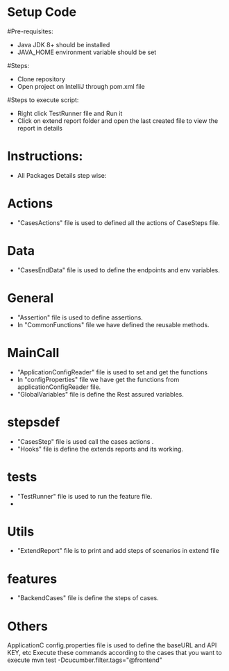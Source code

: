 # Setup Code

#Pre-requisites:
- Java JDK 8+ should be installed
- JAVA_HOME environment variable should be set

#Steps:
- Clone repository
- Open project on IntelliJ through pom.xml file

#Steps to execute script:
- Right click TestRunner file and Run it
- Click on extend report folder and open the last created file to view the report in details

# Instructions:

- All Packages Details step wise: 

# Actions
- "CasesActions" file is used to defined all the actions of CaseSteps file.

# Data
- "CasesEndData" file is used to define the endpoints and env variables.

# General 
- "Assertion" file is used to define assertions.
- In "CommonFunctions" file we have defined the reusable methods.

# MainCall
- "ApplicationConfigReader" file is used to set and get the functions
- In "configProperties" file we have get the functions from applicationConfigReader file.
- "GlobalVariables" file is define the Rest assured variables.

# stepsdef
- "CasesStep" file is used call the cases actions .
- "Hooks" file is define the extends reports and its working.

# tests
- "TestRunner" file is used to run the feature file.
- 
# Utils
- "ExtendReport" file is to print and add steps of scenarios in extend file

# features
- "BackendCases" file is define the steps of cases.


# Others
ApplicationC config.properties file is used to define the baseURL and API KEY, etc
Execute these commands according to the cases that you want to execute
mvn test -Dcucumber.filter.tags="@frontend"  